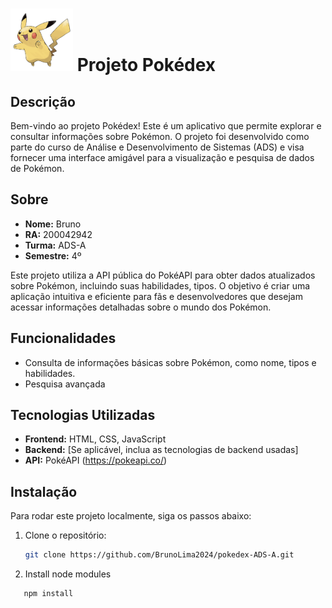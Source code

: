 # <img src="https://raw.githubusercontent.com/PokeAPI/sprites/master/sprites/pokemon/other/official-artwork/25.png" alt="Pikachu" width="100" /> Projeto Pokédex

## Descrição

Bem-vindo ao projeto Pokédex! Este é um aplicativo que permite explorar e consultar informações sobre Pokémon. O projeto foi desenvolvido como parte do curso de Análise e Desenvolvimento de Sistemas (ADS) e visa fornecer uma interface amigável para a visualização e pesquisa de dados de Pokémon.

## Sobre

- **Nome:** Bruno
- **RA:** 200042942
- **Turma:** ADS-A
- **Semestre:** 4º

Este projeto utiliza a API pública do PokéAPI para obter dados atualizados sobre Pokémon, incluindo suas habilidades, tipos. O objetivo é criar uma aplicação intuitiva e eficiente para fãs e desenvolvedores que desejam acessar informações detalhadas sobre o mundo dos Pokémon.

## Funcionalidades

- Consulta de informações básicas sobre Pokémon, como nome, tipos e habilidades.
- Pesquisa avançada

## Tecnologias Utilizadas

- **Frontend:** HTML, CSS, JavaScript
- **Backend:** [Se aplicável, inclua as tecnologias de backend usadas]
- **API:** PokéAPI (https://pokeapi.co/)

## Instalação

Para rodar este projeto localmente, siga os passos abaixo:

1. Clone o repositório:
   ```bash
   git clone https://github.com/BrunoLima2024/pokedex-ADS-A.git
2. Install node modules
```bash
   npm install
